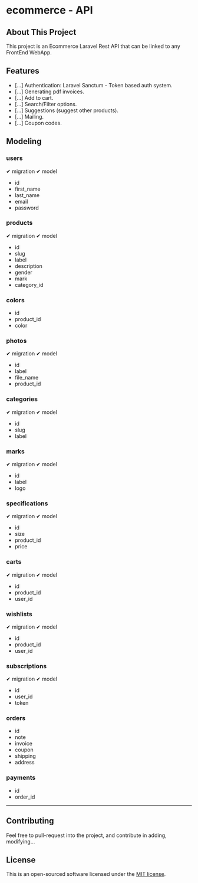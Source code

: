 # ecommerce - API

## About This Project

This project is an Ecommerce Laravel Rest API that can be linked to any FrontEnd WebApp.
## Features

- [...] Authentication: Laravel Sanctum - Token based auth system.
- [...] Generating pdf invoices.
- [...] Add to cart.
- [...] Search/Filter options.
- [...] Suggestions (suggest other products).
- [...] Mailing.
- [...] Coupon codes.

## Modeling

### users
✔ migration
✔ model
- id
- first_name
- last_name
- email
- password
  
### products 
✔ migration
✔ model
- id
- slug
- label
- description
- gender
- mark
- category_id

### colors
- id
- product_id
- color

### photos
✔ migration
✔ model
- id
- label
- file_name
- product_id

### categories
✔ migration
✔ model
- id 
- slug
- label

### marks 
✔ migration
✔ model
- id 
- label
- logo
### specifications 
✔ migration
✔ model
- id
- size
- product_id
- price

### carts 
✔ migration
✔ model
- id
- product_id
- user_id
### wishlists
✔ migration
✔ model
- id
- product_id
- user_id 
### subscriptions 
✔ migration
✔ model
- id
- user_id
- token 
### orders 
- id
- note
- invoice
- coupon
- shipping
- address
### payments 
- id
- order_id
  
---------------------------------------------

## Contributing

Feel free to pull-request into the project, and contribute in adding, modifying...


## License

This is an open-sourced software licensed under the [MIT license](https://opensource.org/licenses/MIT).
